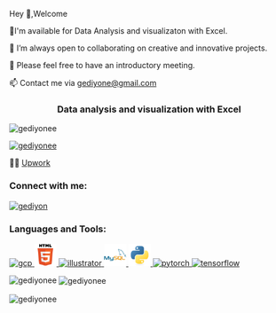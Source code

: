 Hey 👋,Welcome

🔭I'm available for Data Analysis and visualizaton with Excel.

👯 I’m always open to collaborating on creative and innovative projects.

💬 Please feel free to have an introductory meeting.

📫 Contact me via gediyone@gmail.com


<h3 align="center">Data analysis and visualization with Excel</h3>

<p align="left"> <img src="https://komarev.com/ghpvc/?username=gediyonee&label=Profile%20views&color=0e75b6&style=flat" alt="gediyonee" /> </p>

<p align="left"> <a href="https://github.com/ryo-ma/github-profile-trophy"><img src="https://github-profile-trophy.vercel.app/?username=gediyonee" alt="gediyonee" /></a> </p>

👨‍💻 [Upwork](https://www.upwork.com/freelancers/~01beb6649c2616999e) 

<h3 align="left">Connect with me:</h3>
<p align="left">
<a href="https://linkedin.com/in/gediyon" target="blank"><img align="center" src="https://raw.githubusercontent.com/rahuldkjain/github-profile-readme-generator/master/src/images/icons/Social/linked-in-alt.svg" alt="gediyon" height="30" width="40" /></a>
</p>

<h3 align="left">Languages and Tools:</h3>
<p align="left"> <a href="https://cloud.google.com" target="_blank" rel="noreferrer"> <img src="https://www.vectorlogo.zone/logos/google_cloud/google_cloud-icon.svg" alt="gcp" width="40" height="40"/> </a> <a href="https://www.w3.org/html/" target="_blank" rel="noreferrer"> <img src="https://raw.githubusercontent.com/devicons/devicon/master/icons/html5/html5-original-wordmark.svg" alt="html5" width="40" height="40"/> </a> <a href="https://www.adobe.com/in/products/illustrator.html" target="_blank" rel="noreferrer"> <img src="https://www.vectorlogo.zone/logos/adobe_illustrator/adobe_illustrator-icon.svg" alt="illustrator" width="40" height="40"/> </a> <a href="https://www.mysql.com/" target="_blank" rel="noreferrer"> <img src="https://raw.githubusercontent.com/devicons/devicon/master/icons/mysql/mysql-original-wordmark.svg" alt="mysql" width="40" height="40"/> </a> <a href="https://www.python.org" target="_blank" rel="noreferrer"> <img src="https://raw.githubusercontent.com/devicons/devicon/master/icons/python/python-original.svg" alt="python" width="40" height="40"/> </a> <a href="https://pytorch.org/" target="_blank" rel="noreferrer"> <img src="https://www.vectorlogo.zone/logos/pytorch/pytorch-icon.svg" alt="pytorch" width="40" height="40"/> </a> <a href="https://www.tensorflow.org" target="_blank" rel="noreferrer"> <img src="https://www.vectorlogo.zone/logos/tensorflow/tensorflow-icon.svg" alt="tensorflow" width="40" height="40"/> </a> </p>

<p><img align="left" src="https://github-readme-stats.vercel.app/api/top-langs?username=gediyonee&show_icons=true&locale=en&layout=compact" alt="gediyonee" /></p>

<p>&nbsp;<img align="center" src="https://github-readme-stats.vercel.app/api?username=gediyonee&show_icons=true&locale=en" alt="gediyonee" /></p>

<p><img align="center" src="https://github-readme-streak-stats.herokuapp.com/?user=gediyonee&" alt="gediyonee" /></p>



